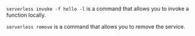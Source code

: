 `serverless invoke -f hello -l` is a command that allows you to invoke a function locally.

`serverless remove` is a command that allows you to remove the service.

